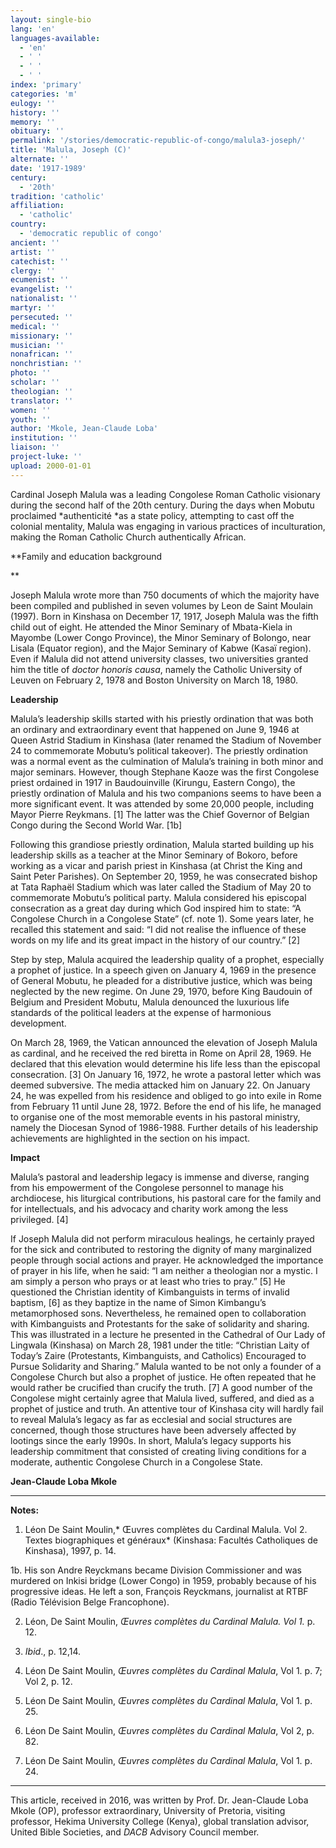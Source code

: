 ```yaml
---
layout: single-bio
lang: 'en'
languages-available:
  - 'en'
  - ' '
  - ' '
  - ' '
index: 'primary'
categories: 'm'
eulogy: ''
history: ''
memory: ''
obituary: ''
permalink: '/stories/democratic-republic-of-congo/malula3-joseph/'
title: 'Malula, Joseph (C)'
alternate: ''
date: '1917-1989'
century:
  - '20th'
tradition: 'catholic'
affiliation:
  - 'catholic'
country:
  - 'democratic republic of congo'
ancient: ''
artist: ''
catechist: ''
clergy: ''
ecumenist: ''
evangelist: ''
nationalist: ''
martyr: ''
persecuted: ''
medical: ''
missionary: ''
musician: ''
nonafrican: ''
nonchristian: ''
photo: ''
scholar: ''
theologian: ''
translator: ''
women: ''
youth: ''
author: 'Mkole, Jean-Claude Loba'
institution: ''
liaison: ''
project-luke: ''
upload: 2000-01-01
---
```



Cardinal Joseph Malula was a leading Congolese Roman Catholic visionary  during the second half of the 20th century. During the days when  Mobutu proclaimed *authenticité *as a state policy, attempting to cast off  the colonial mentality, Malula was engaging in various practices of  inculturation, making the Roman Catholic Church authentically African.

**Family  and education background

**

Joseph  Malula wrote more than 750 documents of which the majority have been compiled  and published in seven volumes by Leon de Saint Moulain (1997). Born in  Kinshasa on December 17, 1917, Joseph Malula was the fifth child out of eight.  He attended the Minor Seminary of Mbata-Kiela in Mayombe (Lower Congo  Province), the Minor Seminary of Bolongo, near Lisala (Equator region), and the  Major Seminary of Kabwe (Kasaï region).   Even if Malula did not attend university classes, two universities  granted him the title of *doctor honoris causa*, namely the Catholic  University of Leuven on February 2, 1978 and Boston University on March 18, 1980.

**Leadership**

Malula&rsquo;s  leadership skills started with his priestly ordination that was both an  ordinary and extraordinary event that happened on June 9, 1946 at Queen Astrid  Stadium in Kinshasa (later renamed the Stadium of November 24 to commemorate  Mobutu&rsquo;s political takeover). The priestly ordination was a normal event as the  culmination of Malula&rsquo;s training in both minor and major seminars. However, though  Stephane Kaoze was the first Congolese priest ordained in 1917 in Baudouinville  (Kirungu, Eastern Congo), the priestly ordination of Malula and his two  companions seems to have been a more significant event. It was attended by some  20,000 people, including Mayor Pierre Reykmans. [1] The latter was the Chief  Governor of Belgian Congo during the Second World War. [1b]

Following  this grandiose priestly ordination, Malula started building up his leadership  skills as a teacher at the Minor Seminary of Bokoro, before working as a vicar  and parish priest in Kinshasa (at Christ the King and Saint Peter Parishes). On  September 20, 1959, he was consecrated bishop at Tata Raphaël Stadium which was  later called the Stadium of May 20 to commemorate Mobutu&rsquo;s political party. Malula  considered his episcopal consecration as a great day during which God inspired  him to state: &ldquo;A Congolese Church in a Congolese State&rdquo; (cf. note 1). Some  years later, he recalled this statement and said: &ldquo;I did not realise the  influence of these words on my life and its great impact in the history of our  country.&rdquo; [2]

Step by  step, Malula acquired the leadership quality of a prophet, especially a prophet  of justice. In a speech given on January 4, 1969 in the presence of General  Mobutu, he pleaded for a distributive justice, which was being neglected by the  new regime. On June 29, 1970, before King Baudouin of Belgium and President  Mobutu, Malula denounced the luxurious life standards of the political leaders  at the expense of harmonious development.

On March 28,  1969, the Vatican announced the elevation of Joseph Malula as cardinal, and he  received the red biretta in Rome on April 28, 1969. He declared that this  elevation would determine his life less than the episcopal consecration. [3] On  January 16, 1972, he wrote a pastoral letter which was deemed subversive. The  media attacked him on January 22. On January 24, he was expelled from his  residence and obliged to go into exile in Rome from February 11 until June 28,  1972. Before the end of his life, he managed to organise one of the most  memorable events in his pastoral ministry, namely the Diocesan Synod of  1986-1988. Further details of his leadership achievements are highlighted in  the section on his impact.

**Impact**

Malula&rsquo;s  pastoral and leadership legacy is immense and diverse, ranging from his  empowerment of the Congolese personnel to manage his archdiocese, his liturgical  contributions, his pastoral care for the family and for intellectuals, and his  advocacy and charity work among the less privileged. [4]

If Joseph  Malula did not perform miraculous healings, he certainly prayed for the sick  and contributed to restoring the dignity of many marginalized people through  social actions and prayer. He acknowledged the importance of prayer in his  life, when he said: &ldquo;I am neither a theologian nor a mystic. I am simply a  person who prays or at least who tries to pray.&rdquo; [5] He questioned the Christian identity of  Kimbanguists in terms of invalid baptism, [6] as they baptize in the name of  Simon Kimbangu&rsquo;s metamorphosed sons. Nevertheless, he remained open to collaboration  with Kimbanguists and Protestants for the sake of solidarity and sharing. This  was illustrated in a lecture he presented in the Cathedral of Our Lady of  Lingwala (Kinshasa) on March 28, 1981 under the title: &ldquo;Christian Laity of  Today&rsquo;s Zaire (Protestants, Kimbanguists, and Catholics) Encouraged to Pursue Solidarity  and Sharing.&rdquo; Malula wanted to be not only a founder of a Congolese Church but  also a prophet of justice. He often repeated that he would rather be crucified  than crucify the truth. [7] A good number of the Congolese might certainly  agree that Malula lived, suffered, and died as a prophet of justice and truth.  An attentive tour of Kinshasa city will hardly fail to reveal Malula&rsquo;s legacy  as far as ecclesial and social structures are concerned, though those  structures have been adversely affected by lootings since the early 1990s. In  short, Malula&rsquo;s legacy supports his leadership commitment that consisted of  creating living conditions for a moderate, authentic Congolese Church in a  Congolese State.

**Jean-Claude Loba Mkole**

---

**Notes:**

1. Léon De Saint Moulin,* Œuvres complètes du Cardinal  Malula. Vol 2. Textes biographiques et généraux* (Kinshasa: Facultés  Catholiques de Kinshasa), 1997, p. 14.

1b. His son  Andre Reyckmans became Division Commissioner and was murdered on Inkisi bridge  (Lower Congo) in 1959, probably because of his progressive ideas. He left a son, François Reyckmans,  journalist at RTBF (Radio Télévision Belge Francophone).

2. Léon, De Saint Moulin, *Œuvres complètes du Cardinal Malula. Vol 1.* p. 12.

3. *Ibid*., p. 12,14.

4. Léon De Saint Moulin, *Œuvres complètes du Cardinal Malula*, Vol 1. p.  7; Vol 2, p. 12.

5. Léon De Saint Moulin, *Œuvres complètes du Cardinal Malula*, Vol 1. p.  25.

6. Léon De Saint Moulin, *Œuvres complètes du Cardinal Malula*, Vol 2, p.  82.

7. Léon De Saint Moulin, *Œuvres complètes du Cardinal Malula*, Vol 1. p.  24.

---

This article, received in 2016, was written by Prof. Dr. Jean-Claude Loba Mkole (OP), professor extraordinary, University of Pretoria, visiting professor, Hekima University College (Kenya), global translation advisor, United Bible Societies, and *DACB* Advisory Council member.